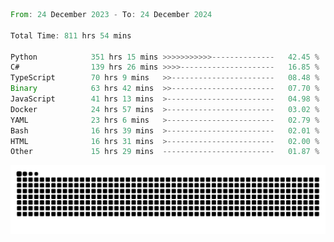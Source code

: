 <!--START_SECTION:waka-->

```rust
From: 24 December 2023 - To: 24 December 2024

Total Time: 811 hrs 54 mins

Python            351 hrs 15 mins >>>>>>>>>>>--------------   42.45 %
C#                139 hrs 26 mins >>>>---------------------   16.85 %
TypeScript        70 hrs 9 mins   >>-----------------------   08.48 %
Binary            63 hrs 42 mins  >>-----------------------   07.70 %
JavaScript        41 hrs 13 mins  >------------------------   04.98 %
Docker            24 hrs 57 mins  >------------------------   03.02 %
YAML              23 hrs 6 mins   >------------------------   02.79 %
Bash              16 hrs 39 mins  >------------------------   02.01 %
HTML              16 hrs 31 mins  >------------------------   02.00 %
Other             15 hrs 29 mins  -------------------------   01.87 %
```

<!--END_SECTION:waka-->


<picture>
  <source media="(prefers-color-scheme: dark)" srcset="https://raw.githubusercontent.com/jeerawut97/jeerawut97/output/github-contribution-grid-snake.svg">
  <img alt="github contribution grid snake animation" src="https://raw.githubusercontent.com/jeerawut97/jeerawut97/output/github-contribution-grid-snake.svg">
</picture>
